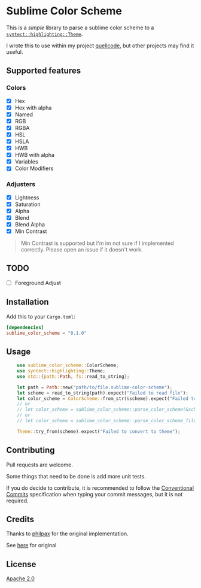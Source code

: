 # Sublime Color Scheme

This is a _simple_ library to parse a sublime color scheme to a [`syntect::highlighting::Theme`](https://docs.rs/syntect/latest/syntect/highlighting/struct.Theme.html).

I wrote this to use within my project [quellcode](https://github.com/Lepidopteran/quellcode), but other projects may find it useful.

## Supported features

### Colors

- [x] Hex
- [x] Hex with alpha
- [x] Named
- [x] RGB
- [x] RGBA
- [x] HSL
- [x] HSLA
- [x] HWB
- [x] HWB with alpha
- [x] Variables
- [X] Color Modifiers

### Adjusters

- [x] Lightness
- [x] Saturation
- [x] Alpha
- [x] Blend
- [x] Blend Alpha
- [x] Min Contrast

> Min Contrast is supported but I'm im not sure if I implemented correctly. Please open an issue if it doesn't work.

## TODO

- [ ] Foreground Adjust

## Installation

Add this to your `Cargo.toml`:

```toml
[dependencies]
sublime_color_scheme = "0.1.0"
```

## Usage

```rust
    use sublime_color_scheme::ColorScheme;
    use syntect::highlighting::Theme;
    use std::{path::Path, fs::read_to_string};

    let path = Path::new("path/to/file.sublime-color-scheme");
    let scheme = read_to_string(path).expect("Failed to read file");
    let color_scheme = ColorScheme::from_str(&scheme).expect("Failed to parse theme");
    // or
    // let color_scheme = sublime_color_scheme::parse_color_scheme(&scheme).expect("Failed to parse theme");
    // or
    // let color_scheme = sublime_color_scheme::parse_color_scheme_file(path).expect("Failed to parse theme");

    Theme::try_from(scheme).expect("Failed to convert to theme");
```

## Contributing

Pull requests are welcome. 

Some things that need to be done is add more unit tests.

If you do decide to contribute, it is recommended to follow the [Conventional Commits](https://www.conventionalcommits.org/en/v1.0.0/) specification when typing your commit messages, but it is not required.

## Credits

Thanks to [philpax](https://github.com/philpax) for the original implementation. 

See [here](https://github.com/trishume/syntect/issues/244#issuecomment-2480905939) for original

## License
[Apache 2.0](https://www.apache.org/licenses/LICENSE-2.0)
